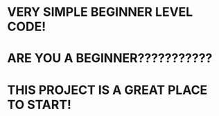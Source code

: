 # VERY SIMPLE BEGINNER LEVEL CODE!
# ARE YOU A BEGINNER???????????
# THIS PROJECT IS A GREAT PLACE TO START!
